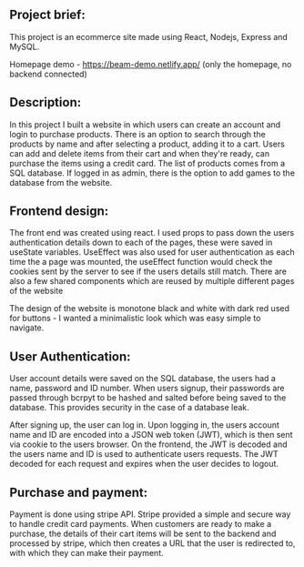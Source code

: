 ## Project brief: 

This project is an ecommerce site made using React, Nodejs, Express and MySQL.

Homepage demo - https://beam-demo.netlify.app/ (only the homepage, no backend connected)


## Description:

In this project I built a website in which users can create an account and login to purchase products. There is an option to search through the products by name and after selecting a product, adding it to a cart. Users can add and delete items from their cart and when they're ready, can purchase the items using a credit card. The list of products comes from a SQL database. If logged in as admin, there is the option to add games to the database from the website.


## Frontend design:

The front end was created using react. I used props to pass down the users authentication details down to each of the pages, these were saved in useState variables. UseEffect was also used for user authentication as each time the a page was mounted, the useEffect function would check the cookies sent by the server to see if the users details still match. There are also a few shared components which are reused by multiple different pages of the website

The design of the website is monotone black and white with dark red used for buttons - I wanted a minimalistic look which was easy simple to navigate.



## User Authentication:

User account details were saved on the SQL database, the users had a name, password and ID number. When users signup, their passwords are passed through bcrpyt to be hashed and salted before being saved to the database. This provides security in the case of a database leak.

After signing up, the user can log in. Upon logging in, the users account name and ID are encoded into a JSON web token (JWT), which is then sent via cookie to the users browser. On the frontend, the JWT is decoded and the users name and ID is used to authenticate users requests. The JWT decoded for each request and expires when the user decides to logout.


## Purchase and payment:

Payment is done using stripe API. Stripe provided a simple and secure way to handle credit card payments. When customers are ready to make a purchase, the details of their cart items will be sent to the backend and processed by stripe, which then creates a URL that the user is redirected to, with which they can make their payment.

